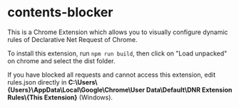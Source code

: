# contents-blocker

This is a Chrome Extension which allows you to visually configure dynamic rules of Declarative Net Request of Chrome.


To install this extension, run `npm run build`, then click on "Load unpacked" on chrome and select the dist folder.

If you have blocked all requests and cannot access this extension, edit rules.json directly in **C:\Users\\{Users}\AppData\Local\Google\Chrome\User Data\Default\DNR Extension Rules\\{This Extension}** (Windows).

